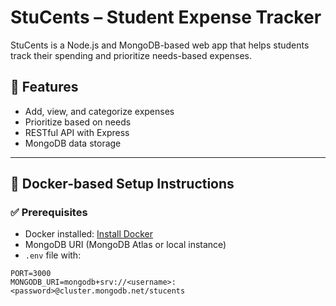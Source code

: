 # StuCents – Student Expense Tracker

StuCents is a Node.js and MongoDB-based web app that helps students track their spending and prioritize needs-based expenses.

## 🚀 Features

- Add, view, and categorize expenses
- Prioritize based on needs
- RESTful API with Express
- MongoDB data storage

---

## 🐳 Docker-based Setup Instructions

### ✅ Prerequisites

- Docker installed: [Install Docker](https://docs.docker.com/get-docker/)
- MongoDB URI (MongoDB Atlas or local instance)
- `.env` file with:

```env
PORT=3000
MONGODB_URI=mongodb+srv://<username>:<password>@cluster.mongodb.net/stucents
